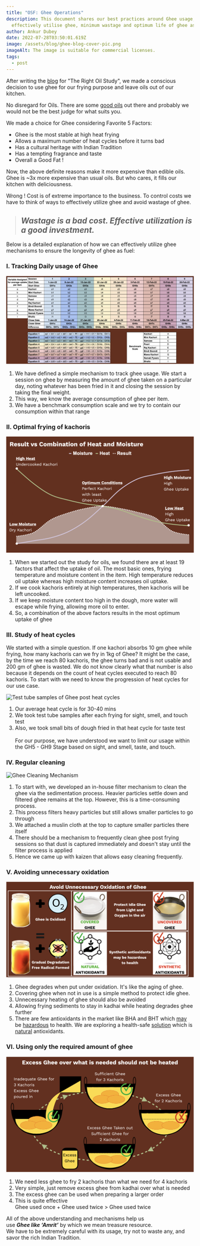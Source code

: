 ```yaml
---
title: "OSF: Ghee Operations"
description: This document shares our best practices around Ghee usage, how to
  effectively utilise ghee, minimum wastage and optimum life of ghee as fuel
author: Ankur Dubey
date: 2022-07-28T03:50:01.619Z
image: /assets/blog/ghee-blog-cover-pic.png
imageAlt: The image is suitable for commercial licenses.
tags:
  - post
---
```

<div>

After writing the [blog](https://oldschoolfoods.in/blog/2021-09-02-oil-study/) for "The Right Oil Study", we made a conscious decision to use ghee for our frying purpose and leave oils out of our kitchen. 

No disregard for Oils. There are some [good oils](https://oldschoolfoods.in/blog/2021-09-02-oil-study/) out there and probably we would not be the best judge for what suits you.

We made a choice for Ghee considering Favorite 5 Factors:

* Ghee is the most stable at high heat frying
* Allows a maximum number of heat cycles before it turns bad
* Has a cultural heritage with Indian Tradition
* Has a tempting fragrance and taste
* Overall a Good Fat !

Now, the above definite reasons make it more expensive than edible oils. \
Ghee is ~3x more expensive than usual oils. But who cares, it fills our kitchen with deliciousness. 

Wrong ! Cost is of extreme importance to the business. To control costs we have to think of ways to effectively utilize ghee and avoid wastage of ghee.

> ## *Wastage is a bad cost. Effective utilization is a good investment.*

</div>

<div>

Below is a detailed explanation of how we can effectively utilize ghee mechanisms to ensure the longevity of ghee as fuel:

### **I. Tracking Daily usage of Ghee**

![](/assets/blog/01-ghee-tracking.png "Ghee Tracking Mechanism")

1. We have defined a simple mechanism to track ghee usage. We start a session on ghee by measuring the amount of ghee taken on a particular day, noting whatever has been fried in it and closing the session by taking the final weight.
2. This way, we know the average consumption of ghee per item.
3. We have a benchmark consumption scale and we try to contain our consumption within that range

### **II. Optimal frying of kachoris**

![](/assets/blog/02-result-vs-combination-of-heat-and-moisture.png "Optimum Frying Conditions for Kachori")

1. When we started out the study for oils, we found there are at least 19 factors that affect the uptake of oil. The most basic ones, frying temperature and moisture content in the item. High temperature reduces oil uptake whereas high moisture content increases oil uptake.
2. If we cook kachoris entirely at high temperatures, then kachoris will be left uncooked.
3. If we keep moisture content too high in the dough, more water will escape while frying, allowing more oil to enter.
4. So, a combination of the above factors results in the most optimum uptake of ghee

</div>

<div>

### **III. Study of heat cycles**

We started with a simple question. If one kachori absorbs 10 gm ghee while frying, how many kachoris can we fry in 1kg of Ghee? It might be the case, by the time we reach 80 kachoris, the ghee turns bad and is not usable and 200 gm of ghee is wasted. We do not know clearly what that number is also because it depends on the count of heat cycles executed to reach 80 kachoris. To start with we need to know the progression of heat cycles for our use case.

![](/assets/blog/03-heat-cycles.png "Test tube samples of Ghee post heat cycles")

1. Our average heat cycle is for 30-40 mins
2. We took test tube samples after each frying for sight, smell, and touch test
3. Also, we took small bits of dough fried in that heat cycle for taste test\
   \
   For our purpose, we have understood we want to limit our usage within the GH5 - GH9 Stage based on sight, and smell, taste, and touch.

</div>

<div>

### **IV. Regular cleaning**

![](/assets/blog/04-ghee-cleaning-mechanism.png "Ghee Cleaning Mechanism")

1. To start with, we developed an in-house filter mechanism to clean the ghee via the sedimentation process. Heavier particles settle down and filtered ghee remains at the top. However, this is a time-consuming process.
2. This process filters heavy particles but still allows smaller particles to go through
3. We attached a muslin cloth at the top to capture smaller particles there itself
4. There should be a mechanism to frequently clean ghee post frying sessions so that dust is captured immediately and doesn't stay until the filter process is applied
5. Hence we came up with kaizen that allows easy cleaning frequently.

</div>

<div>

### **V. Avoiding unnecessary oxidation**

![](/assets/blog/05-unnecessary-oxidation-of-ghee.png "Ghee degrades gradually under oxidation")

1. Ghee degrades when put under oxidation. It's like the aging of ghee.
2. Covering ghee when not in use is a simple method to protect idle ghee.
3. Unnecessary heating of ghee should also be avoided
4. Allowing frying sediments to stay in kadhai while heating degrades ghee further
5. There are few antioxidants in the market like BHA and BHT which [may](https://www.livescience.com/36424-food-additive-bha-butylated-hydroxyanisole.html) be [hazardous](https://www.thoughtco.com/bha-and-bht-food-preservatives-607393) to health. We are exploring a health-safe [solution](https://ifst.onlinelibrary.wiley.com/doi/10.1111/ijfs.13526) which is [natural](https://www.ncbi.nlm.nih.gov/pmc/articles/PMC4348291/) antioxidants.

</div>

<div>

### **VI. Using only the required amount of ghee**

![](/assets/blog/06b-using-adequate-amount-of-ghee.png "Excess Ghee taken out of heat cycle")

1. We need less ghee to fry 2 kachoris than what we need for 4 kachoris
2. Very simple, just remove excess ghee from kadhai over what is needed
3. The excess ghee can be used when preparing a larger order
4. This is quite effective\
   Ghee used once + Ghee used twice > Ghee used twice

All of the above understanding and mechanisms help us \
use ***Ghee like ‘Amrit’*** by which we mean treasure resource. \
We have to be extremely careful with its usage, try not to waste any, and savor the rich Indian Tradition.

</div>